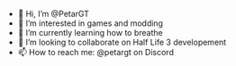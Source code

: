 - 👋 Hi, I’m @PetarGT
- 👀 I’m interested in games and modding
- 🌱 I’m currently learning how to breathe  
- 💞️ I’m looking to collaborate on Half Life 3 developement    
- 📫 How to reach me: @petargt on Discord
<!---
PetarGT/PetarGT is a ✨ special ✨ repository because its `README.md` (this file) appears on your GitHub profile.
You can click the Preview link to take a look at your changes.
--->
